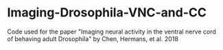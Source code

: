 # Imaging-Drosophila-VNC-and-CC
Code used for the paper "Imaging neural activity in the ventral nerve cord of behaving adult Drosophila" by Chen, Hermans, et al. 2018
